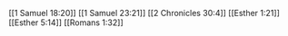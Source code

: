 [[1 Samuel 18:20]]
[[1 Samuel 23:21]]
[[2 Chronicles 30:4]]
[[Esther 1:21]]
[[Esther 5:14]]
[[Romans 1:32]]
